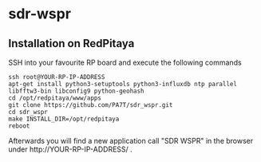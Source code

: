 # sdr-wspr

## Installation on RedPitaya
SSH into your favourite RP board and execute the following commands
```shell
ssh root@YOUR-RP-IP-ADDRESS
apt-get install python3-setuptools python3-influxdb ntp parallel libfftw3-bin libconfig9 python-geohash
cd /opt/redpitaya/www/apps
git clone https://github.com/PA7T/sdr_wspr.git
cd sdr_wspr
make INSTALL_DIR=/opt/redpitaya
reboot
```
Afterwards you will find a new application call "SDR WSPR" in the browser under http://YOUR-RP-IP-ADDRESS/ .
